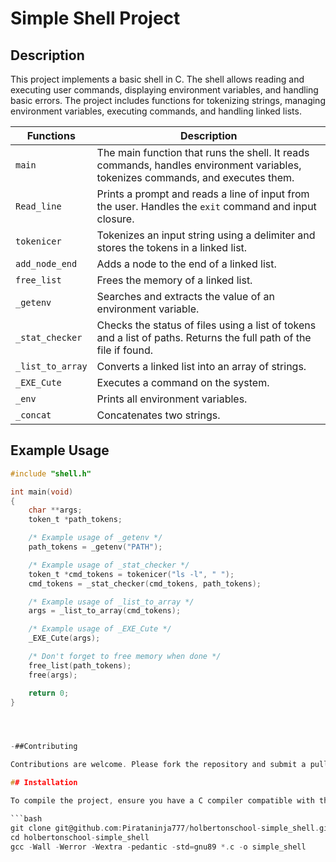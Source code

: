 # Simple Shell Project

## Description

This project implements a basic shell in C. The shell allows reading and executing user commands, displaying environment variables, and handling basic errors. The project includes functions for tokenizing strings, managing environment variables, executing commands, and handling linked lists.


|**Functions**|**Description**|
|-----|------------|
|`main`|The main function that runs the shell. It reads commands, handles environment variables, tokenizes commands, and executes them.|
|`Read_line`|Prints a prompt and reads a line of input from the user. Handles the `exit` command and input closure.|
|`tokenicer`|Tokenizes an input string using a delimiter and stores the tokens in a linked list.|
|`add_node_end`|Adds a node to the end of a linked list.|
|`free_list`|Frees the memory of a linked list.|
|`_getenv`|Searches and extracts the value of an environment variable.|
|`_stat_checker`|Checks the status of files using a list of tokens and a list of paths. Returns the full path of the file if found.|
|`_list_to_array`|Converts a linked list into an array of strings.|
|`_EXE_Cute`|Executes a command on the system.|
|`_env`|Prints all environment variables.|
|`_concat`|Concatenates two strings.|


## Example Usage

```c
#include "shell.h"

int main(void)
{
    char **args;
    token_t *path_tokens;

    /* Example usage of _getenv */
    path_tokens = _getenv("PATH");

    /* Example usage of _stat_checker */
    token_t *cmd_tokens = tokenicer("ls -l", " ");
    cmd_tokens = _stat_checker(cmd_tokens, path_tokens);

    /* Example usage of _list_to_array */
    args = _list_to_array(cmd_tokens);

    /* Example usage of _EXE_Cute */
    _EXE_Cute(args);

    /* Don't forget to free memory when done */
    free_list(path_tokens);
    free(args);

    return 0;
}




-##Contributing

Contributions are welcome. Please fork the repository and submit a pull request with your changes.

## Installation

To compile the project, ensure you have a C compiler compatible with the GNU89 standard. Clone the repository and compile the code using `gcc`.

```bash
git clone git@github.com:Pirataninja777/holbertonschool-simple_shell.git
cd holbertonschool-simple_shell
gcc -Wall -Werror -Wextra -pedantic -std=gnu89 *.c -o simple_shell

